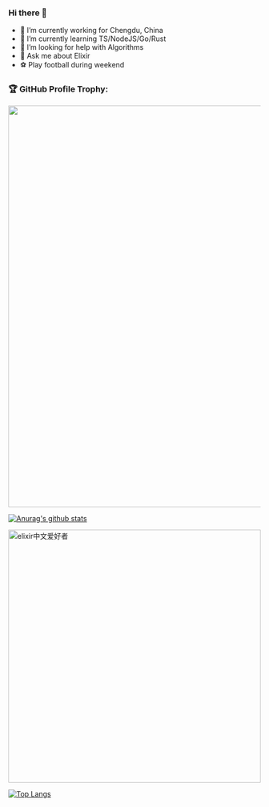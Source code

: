 ### Hi there 👋

- 🔭 I’m currently working for Chengdu, China
- 🌱 I’m currently learning TS/NodeJS/Go/Rust
- 🤔 I’m looking for help with Algorithms
- 💬 Ask me about Elixir
- ⚽️ Play football during weekend

### 🏆 GitHub Profile Trophy:
<a href="https://github.com/ryo-ma/github-profile-trophy">
  <img width=800 src="https://github-profile-trophy.vercel.app/?username=shmily&column=8&theme=radical&no-frame=true&no-bg=true"/>
</a>

[![Anurag's github stats](https://github-readme-stats.vercel.app/api?username=caicaishmily&show_icons=true&theme=blue-green)](https://github.com/anuraghazra/github-readme-stats)

<img src='./assets/wechat_t.png' width='504' alt='elixir中文爱好者'/>

[![Top Langs](https://github-readme-stats.vercel.app/api/top-langs/?username=caicaishmily&layout=compact&langs_count=8)](https://github.com/anuraghazra/github-readme-stats)
